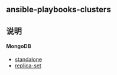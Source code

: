 ## ansible-playbooks-clusters

## 说明

#### MongoDB

* [standalone](./_wiki/mongodb-standalone.md)
* [replica-set](./_wiki/mongodb-replica-set.md)
